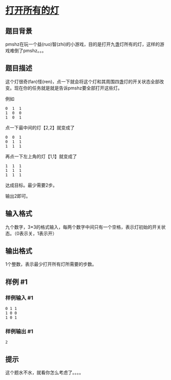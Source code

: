 # [打开所有的灯](https://www.luogu.com.cn/problem/P2040)

## 题目背景

pmshz在玩一个益(ruo)智(zhi)的小游戏，目的是打开九盏灯所有的灯，这样的游戏难倒了pmshz。。。

## 题目描述

这个灯很奇(fan)怪(ren)，点一下就会将这个灯和其周围四盏灯的开关状态全部改变。现在你的任务就是就是告诉pmshz要全部打开这些灯。



例如
```
0  1  1
1  0  0
1  0  1
```

点一下最中间的灯【2,2】就变成了
```
0  0  1
0  1  1
1  1  1
```

再点一下左上角的灯【1,1】就变成了

```
1  1  1
1  1  1
1  1  1
```

达成目标。最少需要2步。

输出2即可。

## 输入格式

九个数字，3\*3的格式输入，每两个数字中间只有一个空格，表示灯初始的开关状态。（0表示关，1表示开）

## 输出格式

1个整数，表示最少打开所有灯所需要的步数。

## 样例 #1

### 样例输入 #1

```
0 1 1
1 0 0
1 0 1
```

### 样例输出 #1

```
2
```

## 提示

这个题水不水，就看你怎么考虑了。。。。